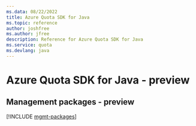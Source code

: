 ```yaml
---
ms.data: 08/22/2022
title: Azure Quota SDK for Java
ms.topic: reference
author: joshfree
ms.author: jfree
description: Reference for Azure Quota SDK for Java
ms.service: quota
ms.devlang: java
---
```

# Azure Quota SDK for Java - preview

## Management packages - preview
[!INCLUDE [mgmt-packages](quota-mgmt-index.md)]